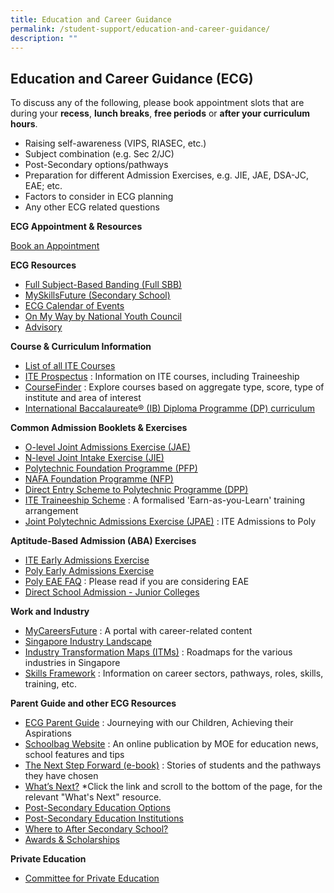 ```yaml
---
title: Education and Career Guidance
permalink: /student-support/education-and-career-guidance/
description: ""
---
```

## Education and Career Guidance (ECG)

To discuss any of the following, please book appointment slots that are during your&nbsp;**recess**, **lunch breaks**,&nbsp;**free periods**&nbsp;or&nbsp;**after your curriculum hours**.

*   Raising self-awareness (VIPS, RIASEC,&nbsp;etc.)
*   Subject combination (e.g.&nbsp;Sec 2/JC)
*   Post-Secondary options/pathways
*   Preparation for different Admission Exercises, e.g. JIE, JAE, DSA-JC, EAE; etc.
*   Factors to consider in&nbsp;ECG planning
*   Any other&nbsp;ECG related&nbsp;questions

**ECG Appointment &amp; Resources**

[Book an Appointment](https://go.gov.sg/ecgsac-appt)

**ECG Resources**
*    [Full Subject-Based Banding (Full SBB)](https://go.gov.sg/moe-fsbb)
*    [MySkillsFuture (Secondary School)](https://go.gov.sg/mysfsec)
*    [ECG Calendar of Events](https://www.myskillsfuture.gov.sg/content/student/en/secondary/education-guide/events.html)
*    [On My Way by National Youth Council](https://www.nyc.gov.sg/omw/)
*    [Advisory](https://advisory.sg/)

**Course &amp; Curriculum Information**
*  [List of all ITE Courses](https://www.ite.edu.sg/courses/full-time-courses)
*  [ITE Prospectus](https://www.ite.edu.sg/admissions/prospectus) : Information on ITE courses, including Traineeship
*  [CourseFinder](https://go.gov.sg/coursefinder) : Explore courses based on aggregate type, score, type of institute and area of interest
*  [International Baccalaureate® (IB) Diploma Programme (DP) curriculum](https://www.ibo.org/programmes/diploma-programme/curriculum/)

**Common Admission Booklets & Exercises**
* [O-level Joint Admissions Exercise (JAE)](https://www.moe.gov.sg/jaebooklet)
*	[N-level Joint Intake Exercise (JIE)](https://www.ite.edu.sg/docs/default-source/admissions-docs/full-time/publications/admission-booklet/gce-n-admission-booklet-2023.pdf)
* [Polytechnic Foundation Programme (PFP)](https://go.gov.sg/pfp)
* [NAFA Foundation Programme (NFP)](https://go.gov.sg/applynafafp)
*	[Direct Entry Scheme to Polytechnic Programme (DPP)](https://go.gov.sg/higher-nitec-dpp)
*	[ITE Traineeship Scheme](https://www.ite.edu.sg/admissions/traineeship) : A formalised 'Earn-as-you-Learn' training arrangement
*	[Joint Polytechnic Admissions Exercise (JPAE)](https://jpae.polytechnic.edu.sg/app) : ITE Admissions to Poly


**Aptitude-Based Admission (ABA) Exercises**
* [ITE Early Admissions Exercise](https://go.gov.sg/applyeae)
*  [Poly Early Admissions Exercise](https://go.gov.sg/polyeae)
*  [Poly EAE FAQ](https://eae.polytechnic.edu.sg/eaeStudIns/menu.jsp?type=FAQs) : Please read if you are considering EAE
*  [Direct School Admission - Junior Colleges](https://go.gov.sg/applyjcdsa)

**Work and Industry**
* [MyCareersFuture](https://go.gov.sg/careersfuture) : A portal with career-related content
* [Singapore Industry Landscape](https://go.gov.sg/industrylandscape-sec)
* [Industry Transformation Maps (ITMs)](https://www.mti.gov.sg/ITMs/Overview) : Roadmaps for the various industries in Singapore
* [Skills Framework](https://www.skillsfuture.gov.sg/skills-framework) : Information on career sectors, pathways, roles, skills, training, etc.

**Parent Guide and other ECG Resources**
* [ECG Parent Guide](https://go.gov.sg/ecg-parent-guide) : Journeying with our Children, Achieving their Aspirations
* [Schoolbag Website](https://go.gov.sg/schoolbag) : An online publication by MOE for education news, school features and tips
* [The Next Step Forward (e-book)](https://go.gov.sg/next-step-forward) : Stories of students and the pathways they have chosen
* [What’s Next?](https://go.gov.sg/whats-next) *Click the link and scroll to the bottom of the page, for the relevant "What's Next" resource.
* [Post-Secondary Education Options](https://go.gov.sg/postsecondary)
* [Post-Secondary Education Institutions](https://go.gov.sg/overview-pseis)
* [Where to After Secondary School?](https://youtu.be/ndDVlzT-z0g)
* [Awards &amp; Scholarships](https://go.gov.sg/admissions-scholarships)


**Private Education**
* [Committee for Private Education](https://go.gov.sg/pei)